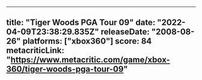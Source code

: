 
---
title: "Tiger Woods PGA Tour 09"
date: "2022-04-09T23:38:29.835Z"
releaseDate: "2008-08-26"
platforms: ["xbox360"]
score: 84
metacriticLink: "https://www.metacritic.com/game/xbox-360/tiger-woods-pga-tour-09"
---
